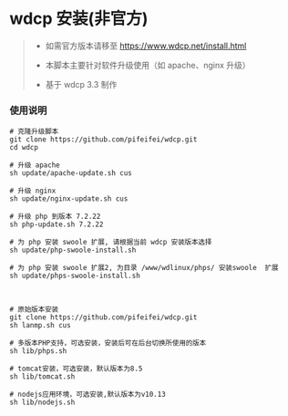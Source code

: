 #  wdcp 安装(非官方)

> * 如需官方版本请移至 https://www.wdcp.net/install.html
>
> * 本脚本主要针对软件升级使用（如 apache、nginx 升级）
>
> * 基于 wdcp 3.3 制作
>





### 使用说明

```shell
# 克隆升级脚本
git clone https://github.com/pifeifei/wdcp.git
cd wdcp

# 升级 apache
sh update/apache-update.sh cus

# 升级 nginx
sh update/nginx-update.sh cus

# 升级 php 到版本 7.2.22
sh php-update.sh 7.2.22

# 为 php 安装 swoole 扩展, 请根据当前 wdcp 安装版本选择
sh update/php-swoole-install.sh

# 为 php 安装 swoole 扩展2, 为目录 /www/wdlinux/phps/ 安装swoole  扩展
sh update/phps-swoole-install.sh



# 原始版本安装
git clone https://github.com/pifeifei/wdcp.git
sh lanmp.sh cus

# 多版本PHP支持，可选安装，安装后可在后台切换所使用的版本
sh lib/phps.sh

# tomcat安装，可选安装，默认版本为8.5
sh lib/tomcat.sh

# nodejs应用环境，可选安装,默认版本为v10.13
sh lib/nodejs.sh

```